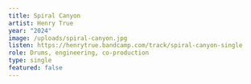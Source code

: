 ```yaml
---
title: Spiral Canyon
artist: Henry True
year: "2024"
image: /uploads/spiral-canyon.jpg
listen: https://henrytrue.bandcamp.com/track/spiral-canyon-single
role: Drums, engineering, co-production
type: single
featured: false
---
```

